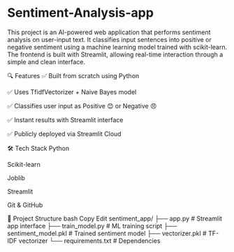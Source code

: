 # Sentiment-Analysis-app
This project is an AI-powered web application that performs sentiment analysis on user-input text. It classifies input sentences into positive or negative sentiment using a machine learning model trained with scikit-learn. The frontend is built with Streamlit, allowing real-time interaction through a simple and clean interface.

🔍 Features
✅ Built from scratch using Python

✅ Uses TfidfVectorizer + Naive Bayes model

✅ Classifies user input as Positive 😊 or Negative 😠

✅ Instant results with Streamlit interface

✅ Publicly deployed via Streamlit Cloud

🛠 Tech Stack
Python

Scikit-learn

Joblib

Streamlit

Git & GitHub

📁 Project Structure
bash
Copy
Edit
sentiment_app/
├── app.py               # Streamlit app interface
├── train_model.py       # ML training script
├── sentiment_model.pkl  # Trained sentiment model
├── vectorizer.pkl       # TF-IDF vectorizer
└── requirements.txt     # Dependencies
